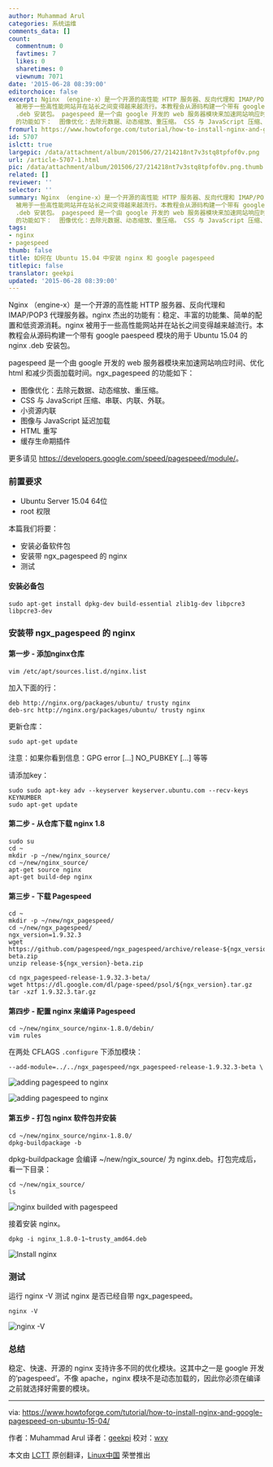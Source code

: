 ```yaml
---
author: Muhammad Arul
categories: 系统运维
comments_data: []
count:
  commentnum: 0
  favtimes: 7
  likes: 0
  sharetimes: 0
  viewnum: 7071
date: '2015-06-28 08:39:00'
editorchoice: false
excerpt: Nginx （engine-x）是一个开源的高性能 HTTP 服务器、反向代理和 IMAP/POP3 代理服务器。nginx 杰出的功能有：稳定、丰富的功能集、简单的配置和低资源消耗。nginx
  被用于一些高性能网站并在站长之间变得越来越流行。本教程会从源码构建一个带有 google paespeed 模块的用于 Ubuntu 15.04 的 nginx
  .deb 安装包。 pagespeed 是一个由 google 开发的 web 服务器模块来加速网站响应时间、优化 html 和减少页面加载时间。ngx_pagespeed
  的功能如下：  图像优化：去除元数据、动态缩放、重压缩。 CSS 与 JavaScript 压缩、串联、内联、外联。
fromurl: https://www.howtoforge.com/tutorial/how-to-install-nginx-and-google-pagespeed-on-ubuntu-15-04/
id: 5707
islctt: true
largepic: /data/attachment/album/201506/27/214218nt7v3stq8tpfof0v.png
url: /article-5707-1.html
pic: /data/attachment/album/201506/27/214218nt7v3stq8tpfof0v.png.thumb.jpg
related: []
reviewer: ''
selector: ''
summary: Nginx （engine-x）是一个开源的高性能 HTTP 服务器、反向代理和 IMAP/POP3 代理服务器。nginx 杰出的功能有：稳定、丰富的功能集、简单的配置和低资源消耗。nginx
  被用于一些高性能网站并在站长之间变得越来越流行。本教程会从源码构建一个带有 google paespeed 模块的用于 Ubuntu 15.04 的 nginx
  .deb 安装包。 pagespeed 是一个由 google 开发的 web 服务器模块来加速网站响应时间、优化 html 和减少页面加载时间。ngx_pagespeed
  的功能如下：  图像优化：去除元数据、动态缩放、重压缩。 CSS 与 JavaScript 压缩、串联、内联、外联。
tags:
- nginx
- pagespeed
thumb: false
title: 如何在 Ubuntu 15.04 中安装 nginx 和 google pagespeed
titlepic: false
translator: geekpi
updated: '2015-06-28 08:39:00'
---
```


Nginx （engine-x）是一个开源的高性能 HTTP 服务器、反向代理和 IMAP/POP3 代理服务器。nginx 杰出的功能有：稳定、丰富的功能集、简单的配置和低资源消耗。nginx 被用于一些高性能网站并在站长之间变得越来越流行。本教程会从源码构建一个带有 google paespeed 模块的用于 Ubuntu 15.04 的 nginx .deb 安装包。


pagespeed 是一个由 google 开发的 web 服务器模块来加速网站响应时间、优化 html 和减少页面加载时间。ngx\_pagespeed 的功能如下：


* 图像优化：去除元数据、动态缩放、重压缩。
* CSS 与 JavaScript 压缩、串联、内联、外联。
* 小资源内联
* 图像与 JavaScript 延迟加载
* HTML 重写
* 缓存生命期插件


更多请见 <https://developers.google.com/speed/pagespeed/module/>。


### 前置要求


* Ubuntu Server 15.04 64位
* root 权限


本篇我们将要：


* 安装必备软件包
* 安装带 ngx\_pagespeed 的 nginx
* 测试


#### 安装必备包



```
sudo apt-get install dpkg-dev build-essential zlib1g-dev libpcre3 libpcre3-dev

```

### 安装带 ngx\_pagespeed 的 nginx


#### 第一步 - 添加nginx仓库



```
vim /etc/apt/sources.list.d/nginx.list

```

加入下面的行：



```
deb http://nginx.org/packages/ubuntu/ trusty nginx
deb-src http://nginx.org/packages/ubuntu/ trusty nginx

```

更新仓库：



```
sudo apt-get update

```

注意：如果你看到信息：GPG error [...] NO\_PUBKEY [...] 等等


请添加key：



```
sudo sudo apt-key adv --keyserver keyserver.ubuntu.com --recv-keys KEYNUMBER
sudo apt-get update

```

#### 第二步 - 从仓库下载 nginx 1.8



```
sudo su
cd ~
mkdir -p ~/new/nginx_source/
cd ~/new/nginx_source/
apt-get source nginx
apt-get build-dep nginx

```

#### 第三步 - 下载 Pagespeed



```
cd ~
mkdir -p ~/new/ngx_pagespeed/
cd ~/new/ngx_pagespeed/
ngx_version=1.9.32.3
wget https://github.com/pagespeed/ngx_pagespeed/archive/release-${ngx_version}-beta.zip
unzip release-${ngx_version}-beta.zip

cd ngx_pagespeed-release-1.9.32.3-beta/
wget https://dl.google.com/dl/page-speed/psol/${ngx_version}.tar.gz
tar -xzf 1.9.32.3.tar.gz

```

#### 第四步 - 配置 nginx 来编译 Pagespeed



```
cd ~/new/nginx_source/nginx-1.8.0/debin/
vim rules

```

在两处 CFLAGS `.configure` 下添加模块：



```
--add-module=../../ngx_pagespeed/ngx_pagespeed-release-1.9.32.3-beta \

```

![adding pagespeed to nginx](/data/attachment/album/201506/27/214218nt7v3stq8tpfof0v.png)


![adding pagespeed to nginx](/data/attachment/album/201506/27/214220gzbz44d4cez79bdb.png)


#### 第五步 - 打包 nginx 软件包并安装



```
cd ~/new/nginx_source/nginx-1.8.0/
dpkg-buildpackage -b

```

dpkg-buildpackage 会编译 ~/new/ngix\_source/ 为 nginx.deb。打包完成后，看一下目录：



```
cd ~/new/ngix_source/
ls

```

![nginx builded with pagespeed](/data/attachment/album/201506/27/214222u3k57g8bhgeuwhbr.png)


接着安装 nginx。



```
dpkg -i nginx_1.8.0-1~trusty_amd64.deb

```

![Install nginx](/data/attachment/album/201506/27/214224gr29ttctttktc4a4.png)


### 测试


运行 nginx -V 测试 nginx 是否已经自带 ngx\_pagespeed。



```
nginx -V

```

![nginx -V](/data/attachment/album/201506/27/214226y1aovlfbqwoc7mmo.png)


### 总结


稳定、快速、开源的 nginx 支持许多不同的优化模块。这其中之一是 google 开发的‘pagespeed’。不像 apache，nginx 模块不是动态加载的，因此你必须在编译之前就选择好需要的模块。




---


via: <https://www.howtoforge.com/tutorial/how-to-install-nginx-and-google-pagespeed-on-ubuntu-15-04/> 


作者：Muhammad Arul 译者：[geekpi](https://github.com/geekpi) 校对：[wxy](https://github.com/wxy)


本文由 [LCTT](https://github.com/LCTT/TranslateProject) 原创翻译，[Linux中国](https://linux.cn/) 荣誉推出